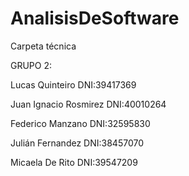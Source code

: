 # AnalisisDeSoftware
Carpeta técnica

GRUPO 2:

Lucas Quinteiro DNI:39417369 

Juan Ignacio Rosmirez DNI:40010264 

Federico Manzano DNI:32595830 

Julián Fernandez DNI:38457070 

Micaela De Rito DNI:39547209 
